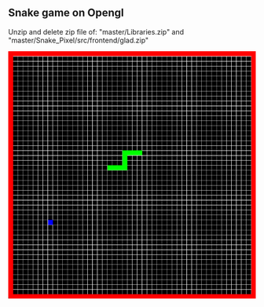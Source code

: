 ## Snake game on Opengl

Unzip and delete zip file of: "master/Libraries.zip" and "master/Snake_Pixel/src/frontend/glad.zip"

![foto](https://github.com/asier-vega-gutierrez/Snake_Pixel/blob/master/Doc/screenshot.png)
